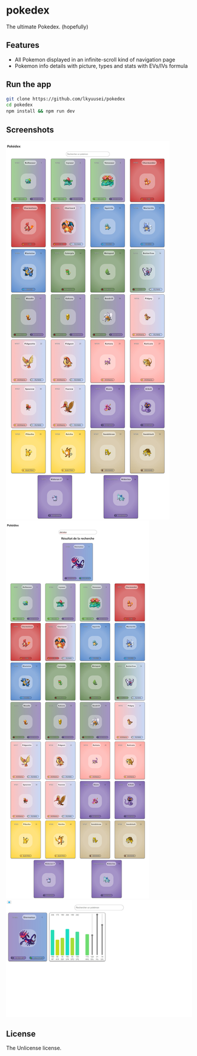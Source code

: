 # pokedex
The ultimate Pokedex. (hopefully)

## Features
- All Pokemon displayed in an infinite-scroll kind of navigation page
- Pokemon info details with picture, types and stats with EVs/IVs formula

## Run the app
```sh
git clone https://github.com/lkyuusei/pokedex
cd pokedex
npm install && npm run dev
```
## Screenshots
![Main page](./screeshots/pokedex.jpeg)
![Main page & Search](./screeshots/pokedex-search.jpeg)
![Details page](./screeshots/pokedex-info.jpeg)

## License
The Unlicense license.
